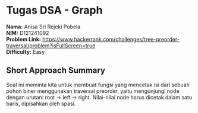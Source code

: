 # Tugas DSA - Graph

**Nama:** Anisa Sri Rejeki Pobela  
**NIM:** D121241092  
**Problem Link:** https://www.hackerrank.com/challenges/tree-preorder-traversal/problem?isFullScreen=true  
**Difficulty:** Easy    

## Short Approach Summary
Soal ini meminta kita untuk membuat fungsi yang mencetak isi dari sebuah pohon biner menggunakan traversal preorder, yaitu mengunjungi node dengan urutan: root → left → right. Nilai-nilai node harus dicetak dalam satu baris, dipisahkan oleh spasi.
